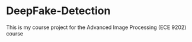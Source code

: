# DeepFake-Detection

This is my course project for the Advanced Image Processing (ECE 9202) course

